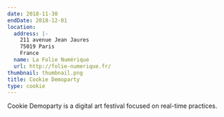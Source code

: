 ```yaml
---
date: 2018-11-30
endDate: 2018-12-01
location:
  address: |-
    211 avenue Jean Jaures
    75019 Paris
    France
  name: La Folie Numérique
  url: http://folie-numerique.fr/
thumbnail: thumbnail.png
title: Cookie Demoparty
type: cookie
---
```


Cookie Demoparty is a digital art festival focused on real-time practices.
